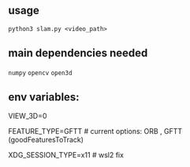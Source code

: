 ## usage
``python3 slam.py <video_path>``

## main dependencies needed
``numpy``
``opencv``
``open3d``

## env variables:

VIEW_3D=0

FEATURE_TYPE=GFTT # current options: ORB , GFTT (goodFeaturesToTrack)

XDG_SESSION_TYPE=x11 # wsl2 fix